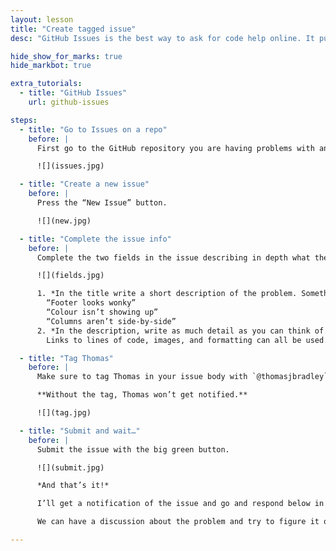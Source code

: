 ```yaml
---
layout: lesson
title: "Create tagged issue"
desc: "GitHub Issues is the best way to ask for code help online. It puts the question alongside the code for easy reference."

hide_show_for_marks: true
hide_markbot: true

extra_tutorials:
  - title: "GitHub Issues"
    url: github-issues

steps:
  - title: "Go to Issues on a repo"
    before: |
      First go to the GitHub repository you are having problems with and press “Issues”.

      ![](issues.jpg)

  - title: "Create a new issue"
    before: |
      Press the “New Issue” button.

      ![](new.jpg)

  - title: "Complete the issue info"
    before: |
      Complete the two fields in the issue describing in depth what the problem is.

      ![](fields.jpg)

      1. *In the title write a short description of the problem. Something like:*
        “Footer looks wonky”
        “Colour isn’t showing up”
        “Columns aren’t side-by-side”
      2. *In the description, write as much detail as you can think of.*
        Links to lines of code, images, and formatting can all be used. [Check out the videos & tutorials for more details](/topics/github-issues/).

  - title: "Tag Thomas"
    before: |
      Make sure to tag Thomas in your issue body with `@thomasjbradley`

      **Without the tag, Thomas won’t get notified.**

      ![](tag.jpg)

  - title: "Submit and wait…"
    before: |
      Submit the issue with the big green button.

      ![](submit.jpg)

      *And that’s it!*

      I’ll get a notification of the issue and go and respond below in the comment section.

      We can have a discussion about the problem and try to figure it out.

---
```

